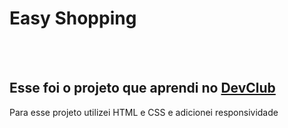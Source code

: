 <h1>Easy Shopping</h1>
<br>
<br>
<h2>Esse foi o projeto que aprendi no <a href="https://rodolfomori.com.br/devclub">DevClub</a></h2>

<p>Para esse projeto utilizei HTML e CSS e adicionei responsividade</p>
